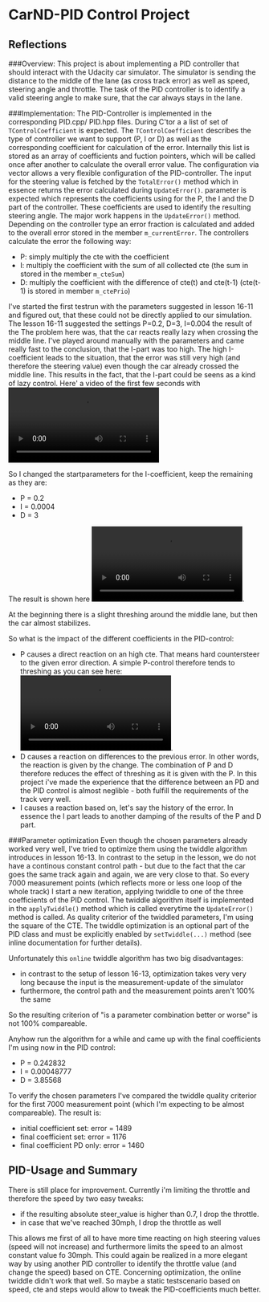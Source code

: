 # CarND-PID Control Project
## Reflections

[//]: # (Image References)
[video1]: ./movie/PID_startParam.mp4
[video2]: ./movie/PID_betterStartparam.mp4
[video3]: ./movie/PID_onlyP.mp4

###Overview:
This project is about implementing a PID controller that should interact with the Udacity car simulator. The simulator is sending the distance to the middle of the lane (as cross track error) as well as speed, steering angle and throttle. The task of the PID controller is to identify a valid steering angle to make sure, that the car always stays in the lane.

###Implementation:
The PID-Controller is implemented in the corresponding PID.cpp/ PID.hpp files. During C'tor a a list of set of `TControlCoefficient` is expected. The `TControlCoefficient` describes the type of controller we want to support (P, I or D) as well as the corresponding coefficient for calculation of the error. Internally this list is stored as an array of coefficients and fuction pointers, which will be called once after another to calculate the overall error value. The configuration via vector allows a very flexible configuration of the PID-controller.
The input for the steering value is fetched by the `TotalError()` method which in essence returns the error calculated during `UpdateError()`.  parameter is expected which represents the coefficients using for the P, the I and the D part of the controller. These coefficients are used to identify the resulting steering angle.
The major work happens in the `UpdateError()` method. Depending on the controller type an error fraction is calculated and added to the overall error stored in the member `m_currentError`. The controllers calculate the error the following way:

* P: simply multiply the cte with the coefficient
* I: multiply the coefficient with the sum of all collected cte (the sum in stored in the member `m_cteSum`)
* D: multiply the coefficient with the difference of cte(t) and cte(t-1) (cte(t-1) is stored in member `m_ctePrio`)


I've started the first testrun with the parameters suggested in lesson 16-11 and figured out, that these could not be directly applied to our simulation. The lesson 16-11 suggested the settings P=0.2, D=3, I=0.004 the result of the  The problem here was, that the car reacts really lazy when crossing the middle line. I've played around manually with the parameters and came really fast to the conclusion, that the I-part was too high. The high I-coefficient leads to the situation, that the error was still very high (and therefore the steering value) even though the car already crossed the middle line. This results in the fact, that the I-part could be seens as a kind of lazy control. Here' a video of the first few seconds with 
![first starting parameters with to large I coefficient][video1]

So I changed the startparameters for the I-coefficient, keep the remaining as they are:
* P = 0.2
* I = 0.0004
* D = 3

The result is shown here 
![better I-coefficient][video2].

At the beginning there is a slight threshing around the middle lane, but then the car almost stabilizes. 

So what is the impact of the different coefficients in the PID-control:
* P causes a direct reaction on an high cte. That means hard countersteer to the given error direction. A simple P-control therefore tends to threshing as you can see here: ![only P][video3].
* D causes a reaction on differences to the previous error. In other words, the reaction is given by the change. The combination of P and D therefore reduces the effect of threshing as it is given with the P. In this project i've made the experience that the difference between an PD and the PID control is almost neglible - both fulfill the requirements of the track very well.
* I causes a reaction based on, let's say the history of the error. In essence the I part leads to another damping of the results of the P and D part. 

###Parameter optimization
Even though the chosen parameters already worked very well, I've tried to optimize them using the twiddle algorithm introduces in lesson 16-13. In contrast to the setup in the lesson, we do not have a continous constant control path - but due to the fact that the car goes the same track again and again, we are very close to that. So every 7000 measurement points (which reflects more or less one loop of the whole track) I start a new iteration, applying twiddle to one of the three coefficients of the PID control. The twiddle algorithm itself is implemented in the `applyTwiddle()` method which is called everytime the `UpdateError()` method is called. As quality criterior of the twiddled parameters, I'm using the square of the CTE. The twiddle optimization is an optional part of the PID class and must be explicitly enabled by `setTwiddle(...)` method (see inline documentation for further details).

Unfortunately this `online` twiddle algorithm has two big disadvantages:
* in contrast to the setup of lesson 16-13, optimization takes very very long because the input is the measurement-update of the simulator
* furthermore, the control path and the measurement points aren't 100% the same

So the resulting criterion of "is a parameter combination better or worse" is not 100% compareable.

Anyhow run the algorithm for a while and came up with the final coefficients I'm using now in the PID control:
* P = 0.242832
* I = 0.00048777
* D = 3.85568


To verify the chosen parameters I've compared the twiddle quality criterior for the first 7000 measurement point (which I'm expecting to be almost compareable). The result is:
* initial coefficient set: error = 1489
* final coefficient set: error = 1176
* final coefficient PD only: error = 1460


## PID-Usage and Summary
There is still place for improvement. Currently i'm limiting the throttle and therefore the speed by two easy tweaks:
* if the resulting absolute steer_value is higher than 0.7, I drop the throttle.
* in case that we've reached 30mph, I drop the throttle as well

This allows me first of all to have more time reacting on high steering values (speed will not increase) and furthermore limits the speed to an almost constant value fo 30mph.
This could again be realized in a more elegant way by using another PID controller to identify the throttle value (and change the speed) based on CTE.
Concerning optimization, the online twiddle didn't work that well. So maybe a static testscenario based on speed, cte and steps would allow to tweak the PID-coefficients much better.
